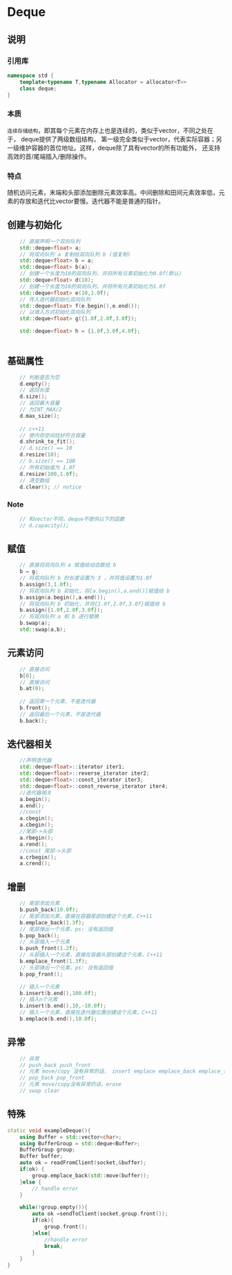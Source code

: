 <!--
 * @Author: your name
 * @Date: 2021-11-02 15:51:22
 * @LastEditTime: 2021-11-15 13:56:35
 * @LastEditors: Please set LastEditors
 * @Description: In User Settings Edit
 * @FilePath: /workspace/Blog/C++/STL/Deque.md
-->
# Deque

## 说明


### 引用库

```cpp
namespace std {
    template<typename T,typename Allocator = allocator<T>>
    class deque;
}
```

### 本质

``连续存储结构``，即其每个元素在内存上也是连续的，类似于vector，不同之处在于， deque提供了两级数组结构， 第一级完全类似于vector，代表实际容器；另一级维护容器的首位地址。这样，deque除了具有vector的所有功能外， 还支持高效的首/尾端插入/删除操作。

### 特点

随机访问元素，末端和头部添加删除元素效率高。中间删除和田间元素效率低，元素的存放和迭代比vector要慢。迭代器不能是普通的指针。

## 创建与初始化

```cpp
    // 直接声明一个双向队列
    std::deque<float> a;
    // 将双向队列 a 复制给双向队列 b (值复制)
    std::deque<float> b = a;
    std::deque<float> b(a);
    // 创建一个长度为10的双向队列，并将所有元素初始化为0.0f(默认)
    std::deque<float> d(10);
    // 创建一个长度为10的双向队列，并将所有元素初始化为1.0f
    std::deque<float> e(10,1.0f);
    // 传入迭代器初始化双向队列
    std::deque<float> f(e.begin(),e.end());
    // 以填入方式初始化双向队列
    std::deque<float> g({1.0f,2.0f,3.0f});

    std::deque<float> h = {1.0f,3.0f,4.0f};
    
```

## 基础属性
```cpp
    // 判断是否为空
    d.empty();
    // 返回长度
    d.size();
    // 返回最大容量
    // 为INT_MAX/2
    d.max_size();
    
    // c++11
    // 使内存空间恰好符合容量
    d.shrink_to_fit();
    // d.size() == 10
    d.resize(10);
    // b.size() == 100
    // 所有初始值为 1.0f
    d.resize(100,1.0f);
    // 清空数组
    d.clear(); // notice
```

### Note

```cpp
    // 和vector不同，deque不提供以下的函数
    // d.capacity();
```

## 赋值

```cpp
    // 直接将双向队列 a 赋值给动态数组 b 
    b = g;
    // 将双向队列 b 的长度设置为 3 ，并将值设置为1.0f
    b.assign(3,1.0f);
    // 将双向队列 b 初始化，将[a.begin(),a.end()]赋值给 b
    b.assign(a.begin(),a.end());
    // 将双向队列 b 初始化，并将{1.0f,2.0f,3.0f}赋值给 b 
    b.assign({1.0f,2.0f,3.0f});
    // 将双向队列 a 和 b 进行替换
    b.swap(a);
    std::swap(a,b);
```

## 元素访问

```cpp
    // 直接访问
    b[0];
    // 直接访问
    b.at(0);
    
    // 返回第一个元素，不是迭代器
    b.front();
    // 返回最后一个元素，不是迭代器
    b.back();
```

## 迭代器相关

```cpp
    //声明迭代器
    std::deque<float>::iterator iter1;
    std::deque<float>::reverse_iterator iter2;
    std::deque<float>::const_iterator iter3;
    std::deque<float>::const_reverse_iterator iter4;
    //迭代器相关
    a.begin();
    a.end();
    //const
    a.cbegin();
    a.cbegin();
    //尾部->头部
    a.rbegin();
    a.rend();
    //const 尾部->头部
    a.crbegin();
    a.crend();
```

## 增删
```cpp
    // 尾部添加元素
    b.push_back(10.0f);
    // 尾部添加元素，直接在容器尾部创建这个元素，C++11
    b.emplace_back(1.3f);
    // 尾部弹出一个元素，ps: 没有返回值
    b.pop_back();
    // 头部插入一个元素
    b.push_front(1.2f);
    // 头部插入一个元素，直接在容器头部创建这个元素，C++11
    b.emplace_front(1.3f);
    // 头部弹出一个元素，ps: 没有返回值
    b.pop_front();

    // 插入一个元素
    b.insert(b.end(),100.0f);
    // 插入n个元素
    b.insert(b.end(),10,-10.0f);
    // 插入一个元素，直接在迭代器位置创建这个元素，C++11
    b.emplace(b.end(),10.0f);
```

## 异常
```cpp
    // 异常
    // push_back push_front
    // 元素 move/copy 没有异常的话， insert emplace emplace_back emplace_front
    // pop_back pop_front
    // 元素 move/copy没有异常的话，erase
    // swap clear
```
## 特殊
```cpp
static void exampleDeque(){
    using Buffer = std::vector<char>;
    using BufferGroup = std::deque<Buffer>;
    BufferGroup group;
    Buffer buffer;
    auto ok = readFromClient(socket,&buffer);
    if(ok) {
        group.emplace_back(std::move(buffer));
    }else {
        // handle error
    }

    while(!group.empty()){
        auto ok =sendToClient(socket,group.front());
        if(ok){
            group.front();
        }else{
            //handle error
            break;
        }
    }
}
```